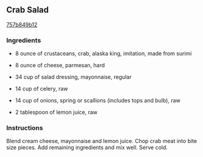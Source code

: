 ## Crab Salad

[757b849b12](http://www.food.com/recipe/crab-salad-201599)

### Ingredients

 - 8 ounce of crustaceans, crab, alaska king, imitation, made from surimi

 - 8 ounce of cheese, parmesan, hard

 - 34 cup of salad dressing, mayonnaise, regular

 - 14 cup of celery, raw

 - 14 cup of onions, spring or scallions (includes tops and bulb), raw

 - 2 tablespoon of lemon juice, raw

### Instructions

Blend cream cheese, mayonnaise and lemon juice. Chop crab meat into bite size pieces. Add remaining ingredients and mix well. Serve cold.